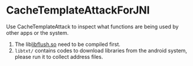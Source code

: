 # CacheTemplateAttackForJNI



Use CacheTemplateAttack to inspect what functions are being used by other apps or the system.




1. The lib[libflush.so](https://github.com/IanWE/CacheTemplateAttackForJNI/tree/master/ccattack/app/src/main/cpp/libflush) need to be compiled first.
2. `libtxt/` contains codes to download libraries from the android system, please run it to collect address files.
